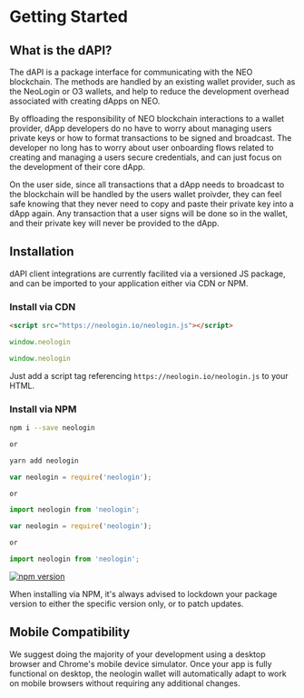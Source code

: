 # Getting Started

## What is the dAPI?

The dAPI is a package interface for communicating with the NEO blockchain. The methods are handled by an existing wallet provider, such as the NeoLogin or O3 wallets, and help to reduce the development overhead associated with creating dApps on NEO.

By offloading the responsibility of NEO blockchain interactions to a wallet provider, dApp developers do no have to worry about managing users private keys or how to format transactions to be signed and broadcast. The developer no long has to worry about user onboarding flows related to creating and managing a users secure credentials, and can just focus on the development of their core dApp.

On the user side, since all transactions that a dApp needs to broadcast to the blockchain will be handled by the users wallet proivder, they can feel safe knowing that they never need to copy and paste their private key into a dApp again. Any transaction that a user signs will be done so in the wallet, and their private key will never be provided to the dApp.

## Installation

dAPI client integrations are currently facilited via a versioned JS package, and can be imported to your application either via CDN or NPM.

### Install via CDN

```html
<script src="https://neologin.io/neologin.js"></script>
```
```typescript
window.neologin
```
```javascript
window.neologin
```

Just add a script tag referencing `https://neologin.io/neologin.js` to your HTML.

<!--
When installing via CDN, it's always recommended to reference a specific version of the neo-dapi package, to protect your app from possible method interface updates. In this example the version referenced in the url is 2.0.4.
-->

### Install via NPM

```bash
npm i --save neologin

or

yarn add neologin
```

```typescript
var neologin = require('neologin');

or

import neologin from 'neologin';
```
```javascript
var neologin = require('neologin');

or

import neologin from 'neologin';
```

[![npm version](https://badge.fury.io/js/neologin.svg)](https://www.npmjs.com/package/neologin)

When installing via NPM, it's always advised to lockdown your package version to either the specific version only, or to patch updates.

## Mobile Compatibility
 
We suggest doing the majority of your development using a desktop browser and Chrome's mobile device simulator. Once your app is fully functional on desktop, the neologin wallet will automatically adapt to work on mobile browsers without requiring any additional changes.
